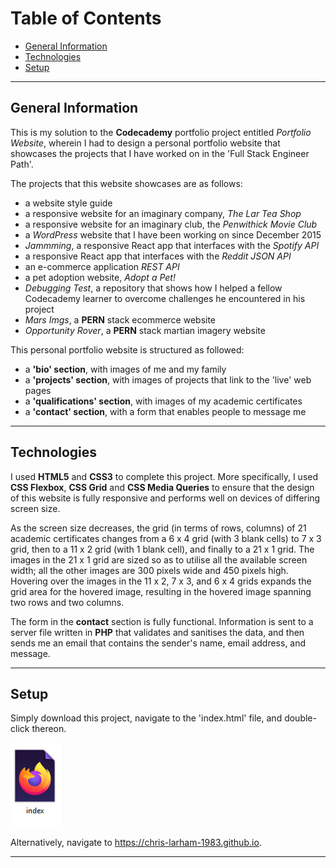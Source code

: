 # Table of Contents

* [General Information](#general-information)
* [Technologies](#technologies)
* [Setup](#setup)

***

## General Information

This is my solution to the **Codecademy** portfolio project entitled *Portfolio Website*, 
wherein I had to design a personal portfolio website that showcases the projects that I 
have worked on in the 'Full Stack Engineer Path'.

The projects that this website showcases are as follows: 

- a website style guide
- a responsive website for an imaginary company, *The Lar Tea Shop*
- a responsive website for an imaginary club, the *Penwithick Movie Club*
- a *WordPress* website that I have been working on since December 2015
- *Jammming*, a responsive React app that interfaces with the *Spotify API*
- a responsive React app that interfaces with the *Reddit JSON API* 
- an e-commerce application *REST API*
- a pet adoption website, *Adopt a Pet!*
- *Debugging Test*, a repository that shows how I helped a fellow Codecademy learner to overcome challenges he encountered in his project
- *Mars Imgs*, a **PERN** stack ecommerce website
- *Opportunity Rover*, a **PERN** stack martian imagery website

This personal portfolio website is structured as followed:

- a **'bio' section**, with images of me and my family
- a **'projects' section**, with images of projects that link to the 'live' web pages
- a **'qualifications' section**, with images of my academic certificates
- a **'contact' section**, with a form that enables people to message me

***

## Technologies
  
I used **HTML5** and **CSS3** to complete this project.  More specifically, I used **CSS Flexbox**, **CSS Grid** 
and **CSS Media Queries** to ensure that the design of this website is fully responsive and performs well on 
devices of differing screen size. 

As the screen size decreases, the grid (in terms of rows, columns) of 21 academic certificates changes from a 
6 x 4 grid (with 3 blank cells) to 7 x 3 grid, then to a 11 x 2 grid (with 1 blank cell), and finally to a 21 x 1 
grid. The images in the 21 x 1 grid are sized so as to utilise all the available screen width; all the other images 
are 300 pixels wide and 450 pixels high.  Hovering over the images in the 11 x 2, 7 x 3, and 6 x 4 grids expands the 
grid area for the hovered image, resulting in the hovered image spanning two rows and two columns. 

The form in the **contact** section is fully functional.  Information is sent to a server file written in **PHP** that 
validates and sanitises the data, and then sends me an email that contains the sender's name, email address, and message.  

***

## Setup

Simply download this project, navigate to the 'index.html' file, and double-click thereon.

![The index file that loads the webpage][index_file]

[index_file]: images/index_file.PNG

Alternatively, navigate to https://chris-larham-1983.github.io.

***
